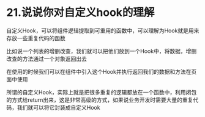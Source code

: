 # 21.说说你对自定义hook的理解

自定义Hook，可以将组件逻辑提取到可重用的函数中，可以理解为Hook就是用来存放一些重复代码的函数

比如说一个列表的增删改查，我们就可以把他们放到一个Hook中，将数据，增删改查的方法通过一个对象返回出去

在使用的时候我们可以在组件中引入这个Hook并执行返回我们的数据和方法在页面中使用

所谓的自定义Hook，实际上就是把很多重复的逻辑都放在一个函数中，利用闭包的方式给return出来，这是非常高级的方式，如果说业务开发时需要大量的重复代码，我们就可以将它封装成自定义Hook
